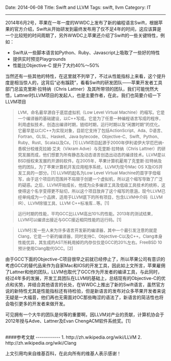 Date: 2014-06-08
Title: Swift and LLVM
Tags: swift, llvm
Category: IT

------------
2014年6月2号，苹果在一年一度的WWDC上发布了新的编程语言Swift，根据苹果的官方介绍，Swift从开始研发到最终发布用了仅不足4年的时间，这应该算是一个比较短的时间周期了，另外WWDC上苹果还介绍了Swift的一些关键特性，例如：
- Swift从一些脚本语言如Python、Ruby、Javascript上吸取了一些好的特性
- 提供实时预览Playgrounds
- 性能比Objective-C 提升了大约40%～50%  

当然还有一些其他的特性，在这里就不列举了，不过从性能指标上来看，这个提升度是相当惊人的，这背后“必有蹊跷”，看看Swift的研发团队——苹果开发者工具部门总监克里斯·拉特纳（Chris Lattner）及其所带领的团队，我们可能恍然大悟，Lattner时LLVM项目的发起人，也是主要作者，在此，我们也简要介绍一下LLVM项目

> <font size = 2> LVM，命名最早源自于底层虚拟机（Low Level Virtual Machine）的缩写。它是一个编译器的基础建设，以C++写成。它是为了任意一种编程语言写成的程序，利用虚拟技术，创造出编译时期，链结时期，运行时期以及“闲置时期”的优化。它最早是以C/C++为实现对象，目前它支持了包括ActionScript、Ada、D语言、Fortran、GLSL、Haskell、Java bytecode、Objective-C、Swift、Python、Ruby、Rust、Scala以及C♯。[1]
LLVM项目起源于2000年伊利诺伊大学厄巴纳-香槟分校维克拉姆·艾夫（Vikram Adve）与克里斯·拉特纳（Chris Lattner）的研究发展而成，他们想要为所有静态及动态语言创造出动态的编译技术。LLVM是以BSD授权来发展的开源码软件。在2005年，苹果计算机雇用了克里斯·拉特纳及他的团队，为了苹果计算机开发应用程序系统，LLVM为现今Mac OS X及iOS开发工具的一部分。[1]
LLVM的起名为Low Level Virtual Machine的首字字母缩写，由于这个项目的范围并不局限于创建一个虚拟机，所以这个缩写导致了广泛的疑惑。之后，LLVM开始成长，他成为众多编译工具及低级工具技术的统称，这使得这个名字变得更不贴切，所以这个项目放弃了这个缩写的意涵，现今LLVM已经单纯成为一个品牌，适用于LLVM底下的所有项目，包含LLVM中介码（LLVM IR）、LLVM除错工具、LLVM C++标准库...等。[1]</font>

> <font size = 2>运行时期的性能，平均GCC比LLVM高出10%的性能。2013年的测试结果，LLVM可以编译出接近与GCC接近相同性能的运行码。[1]</font>

> <font size = 2>LLVM引发一些人来为许多语言开发新的编译器，其中一个最引发注意的就是Clang，它是一个新的编译器，同时支持C、Objective-C以及C++。Clang本身性能优异，其生成的AST所耗用掉的内存仅仅是GCC的20%左右。FreeBSD 10预计使用Clang取代GCC。[2]</font>

由于GCC下面的Objective-C项目很早之前就已经停止了，所以苹果公司有意识的考虑GCC的替代品来作为自家Mac和IOS的开发工具，因此如上文所言，苹果雇佣了Lattner和他的团队，LLVM也取代了GCC作为开发者的编译工具，与此同时，经过4年多的发展，开发工具团队在LLVM的基础上，总结现有的Objective-C的优点和劣势，并结合其他语言的长处，在WWDC上推出了新的Swift语言，虽然官方说的新特性尤其是性能指标还有待检验，但是新语言的发布对众多苹果开发者来说无疑是一大福音，他们再也无需面对OC那些晦涩的语法了，新语言的简洁性也将会吸引更多的开发者来做开发。

可见拥有一个大牛的团队是何等的重要啊，因LLVM对产业的贡献，计算机协会于2012年授与Adve、Lattner及Evan ChengACM软件系统奖。[1]

</br>
####参考文献
------------
1. http://zh.wikipedia.org/wiki/LLVM
2. http://zh.wikipedia.org/wiki/Clang

上文引用均来自维基百科，在此向所有的维基人表示感谢！
